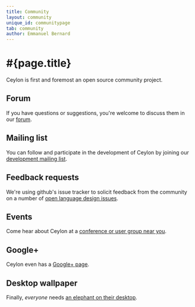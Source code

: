 ```yaml
---
title: Community  
layout: community
unique_id: communitypage
tab: community
author: Emmanuel Bernard
---
```

# #{page.title}

Ceylon is first and foremost an open source community project.

## Forum
If you have questions or suggestions, you're welcome to discuss them in 
our [forum](forum).

## Mailing list

You can follow and participate in the development of Ceylon by joining 
our [development mailing list](http://groups.google.com/group/ceylon-dev).

## Feedback requests

We're using github's issue tracker to solicit feedback from the community
on a number of [open language design issues](https://github.com/ceylon/ceylon-spec/issues?labels=request+for+feedback&sort=created&direction=desc&state=open&page=1).

## Events

Come hear about Ceylon at a [conference or user group near you](events).

## Google+

Ceylon even has a [Google+ page](http://gplus.to/ceylon).

## Desktop wallpaper

Finally, *everyone* needs [an elephant on their desktop](https://www.jboss.org/coolstuff/desktopwallpapers/ceylon.html).
